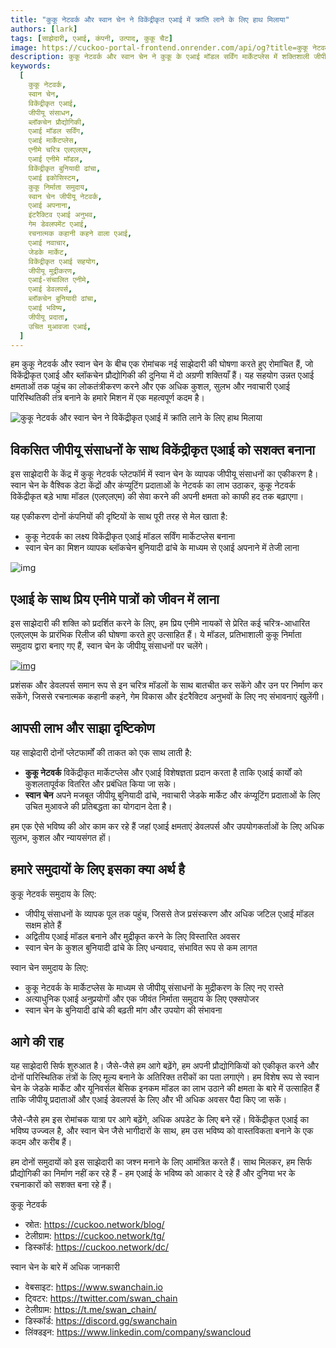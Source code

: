 ```yaml
---
title: "कुकू नेटवर्क और स्वान चेन ने विकेंद्रीकृत एआई में क्रांति लाने के लिए हाथ मिलाया"
authors: [lark]
tags: [साझेदारी, एआई, कंपनी, उत्पाद, कुकू चैट]
image: https://cuckoo-portal-frontend.onrender.com/api/og?title=कुकू नेटवर्क और स्वान चेन ने विकेंद्रीकृत एआई में क्रांति लाने के लिए हाथ मिलाया
description: कुकू नेटवर्क और स्वान चेन ने कुकू के एआई मॉडल सर्विंग मार्केटप्लेस में शक्तिशाली जीपीयू संसाधनों को एकीकृत करके विकेंद्रीकृत एआई में क्रांति लाने के लिए साझेदारी की है। यह सहयोग एआई डेवलपर्स और निर्माताओं को उन्नत प्रसंस्करण क्षमताओं के साथ सशक्त बनाता है, जिससे एनीमे-प्रेरित भाषा मॉडल का निर्माण होता है और विकेंद्रीकृत एआई नवाचार में अवसरों का विस्तार होता है।
keywords:
  [
    कुकू नेटवर्क,
    स्वान चेन,
    विकेंद्रीकृत एआई,
    जीपीयू संसाधन,
    ब्लॉकचेन प्रौद्योगिकी,
    एआई मॉडल सर्विंग,
    एआई मार्केटप्लेस,
    एनीमे चरित्र एलएलएम,
    एआई एनीमे मॉडल,
    विकेंद्रीकृत बुनियादी ढांचा,
    एआई इकोसिस्टम,
    कुकू निर्माता समुदाय,
    स्वान चेन जीपीयू नेटवर्क,
    एआई अपनाना,
    इंटरैक्टिव एआई अनुभव,
    गेम डेवलपमेंट एआई,
    रचनात्मक कहानी कहने वाला एआई,
    एआई नवाचार,
    जेडके मार्केट,
    विकेंद्रीकृत एआई सहयोग,
    जीपीयू मुद्रीकरण,
    एआई-संचालित एनीमे,
    एआई डेवलपर्स,
    ब्लॉकचेन बुनियादी ढांचा,
    एआई भविष्य,
    जीपीयू प्रदाता,
    उचित मुआवजा एआई,
  ]
---
```


हम कुकू नेटवर्क और स्वान चेन के बीच एक रोमांचक नई साझेदारी की घोषणा करते हुए रोमांचित हैं, जो विकेंद्रीकृत एआई और ब्लॉकचेन प्रौद्योगिकी की दुनिया में दो अग्रणी शक्तियाँ हैं। यह सहयोग उन्नत एआई क्षमताओं तक पहुंच का लोकतंत्रीकरण करने और एक अधिक कुशल, सुलभ और नवाचारी एआई पारिस्थितिकी तंत्र बनाने के हमारे मिशन में एक महत्वपूर्ण कदम है।

![कुकू नेटवर्क और स्वान चेन ने विकेंद्रीकृत एआई में क्रांति लाने के लिए हाथ मिलाया](https://cuckoo-network.b-cdn.net/2024-10-02-cuckoo-network-and-swan-chain-join-forces-to-revolutionize-decentralized-ai.png "कुकू नेटवर्क और स्वान चेन ने विकेंद्रीकृत एआई में क्रांति लाने के लिए हाथ मिलाया")

## **विकसित जीपीयू संसाधनों के साथ विकेंद्रीकृत एआई को सशक्त बनाना**

इस साझेदारी के केंद्र में कुकू नेटवर्क प्लेटफॉर्म में स्वान चेन के व्यापक जीपीयू संसाधनों का एकीकरण है। स्वान चेन के वैश्विक डेटा केंद्रों और कंप्यूटिंग प्रदाताओं के नेटवर्क का लाभ उठाकर, कुकू नेटवर्क विकेंद्रीकृत बड़े भाषा मॉडल (एलएलएम) की सेवा करने की अपनी क्षमता को काफी हद तक बढ़ाएगा।

यह एकीकरण दोनों कंपनियों की दृष्टियों के साथ पूरी तरह से मेल खाता है:

- कुकू नेटवर्क का लक्ष्य विकेंद्रीकृत एआई मॉडल सर्विंग मार्केटप्लेस बनाना
- स्वान चेन का मिशन व्यापक ब्लॉकचेन बुनियादी ढांचे के माध्यम से एआई अपनाने में तेजी लाना

![img](https://cuckoo-network.b-cdn.net/2024-10-02-cuckoo-network-and-swan-chain-join-forces-to-revolutionize-decentralized-ai-2.jpg)

## **एआई के साथ प्रिय एनीमे पात्रों को जीवन में लाना**

इस साझेदारी की शक्ति को प्रदर्शित करने के लिए, हम प्रिय एनीमे नायकों से प्रेरित कई चरित्र-आधारित एलएलएम के प्रारंभिक रिलीज की घोषणा करते हुए उत्साहित हैं। ये मॉडल, प्रतिभाशाली कुकू निर्माता समुदाय द्वारा बनाए गए हैं, स्वान चेन के जीपीयू संसाधनों पर चलेंगे।

[![img](https://cuckoo-network.b-cdn.net/cuckoo-chat-preview.webp)](https://cuckoo.network/portal/chat)

प्रशंसक और डेवलपर्स समान रूप से इन चरित्र मॉडलों के साथ बातचीत कर सकेंगे और उन पर निर्माण कर सकेंगे, जिससे रचनात्मक कहानी कहने, गेम विकास और इंटरैक्टिव अनुभवों के लिए नए संभावनाएं खुलेंगी।

## **आपसी लाभ और साझा दृष्टिकोण**

यह साझेदारी दोनों प्लेटफार्मों की ताकत को एक साथ लाती है:

- **कुकू नेटवर्क** विकेंद्रीकृत मार्केटप्लेस और एआई विशेषज्ञता प्रदान करता है ताकि एआई कार्यों को कुशलतापूर्वक वितरित और प्रबंधित किया जा सके।
- **स्वान चेन** अपने मजबूत जीपीयू बुनियादी ढांचे, नवाचारी जेडके मार्केट और कंप्यूटिंग प्रदाताओं के लिए उचित मुआवजे की प्रतिबद्धता का योगदान देता है।

हम एक ऐसे भविष्य की ओर काम कर रहे हैं जहां एआई क्षमताएं डेवलपर्स और उपयोगकर्ताओं के लिए अधिक सुलभ, कुशल और न्यायसंगत हों।

## **हमारे समुदायों के लिए इसका क्या अर्थ है**

कुकू नेटवर्क समुदाय के लिए:

- जीपीयू संसाधनों के व्यापक पूल तक पहुंच, जिससे तेज प्रसंस्करण और अधिक जटिल एआई मॉडल सक्षम होते हैं
- अद्वितीय एआई मॉडल बनाने और मुद्रीकृत करने के लिए विस्तारित अवसर
- स्वान चेन के कुशल बुनियादी ढांचे के लिए धन्यवाद, संभावित रूप से कम लागत

स्वान चेन समुदाय के लिए:

- कुकू नेटवर्क के मार्केटप्लेस के माध्यम से जीपीयू संसाधनों के मुद्रीकरण के लिए नए रास्ते
- अत्याधुनिक एआई अनुप्रयोगों और एक जीवंत निर्माता समुदाय के लिए एक्सपोजर
- स्वान चेन के बुनियादी ढांचे की बढ़ती मांग और उपयोग की संभावना

## **आगे की राह**

यह साझेदारी सिर्फ शुरुआत है। जैसे-जैसे हम आगे बढ़ेंगे, हम अपनी प्रौद्योगिकियों को एकीकृत करने और दोनों पारिस्थितिक तंत्रों के लिए मूल्य बनाने के अतिरिक्त तरीकों का पता लगाएंगे। हम विशेष रूप से स्वान चेन के जेडके मार्केट और यूनिवर्सल बेसिक इनकम मॉडल का लाभ उठाने की क्षमता के बारे में उत्साहित हैं ताकि जीपीयू प्रदाताओं और एआई डेवलपर्स के लिए और भी अधिक अवसर पैदा किए जा सकें।

जैसे-जैसे हम इस रोमांचक यात्रा पर आगे बढ़ेंगे, अधिक अपडेट के लिए बने रहें। विकेंद्रीकृत एआई का भविष्य उज्ज्वल है, और स्वान चेन जैसे भागीदारों के साथ, हम उस भविष्य को वास्तविकता बनाने के एक कदम और करीब हैं।

हम दोनों समुदायों को इस साझेदारी का जश्न मनाने के लिए आमंत्रित करते हैं। साथ मिलकर, हम सिर्फ प्रौद्योगिकी का निर्माण नहीं कर रहे हैं - हम एआई के भविष्य को आकार दे रहे हैं और दुनिया भर के रचनाकारों को सशक्त बना रहे हैं।

कुकू नेटवर्क

- स्रोत: https://cuckoo.network/blog/
- टेलीग्राम: https://cuckoo.network/tg/
- डिस्कॉर्ड: https://cuckoo.network/dc/

स्वान चेन के बारे में अधिक जानकारी

- वेबसाइट: https://www.swanchain.io
- ट्विटर: https://twitter.com/swan_chain
- टेलीग्राम: https://t.me/swan_chain/
- डिस्कॉर्ड: https://discord.gg/swanchain
- लिंक्डइन: https://www.linkedin.com/company/swancloud
